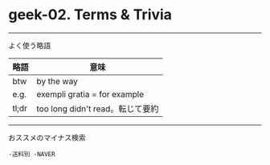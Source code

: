 # geek-02. Terms & Trivia
________________________________________
よく使う略語

略語 |意味
-----|--------------------------------
btw  |by the way
e.g. |exempli gratia = for example
tl;dr|too long didn't read。転じて要約

________________________________________
おススメのマイナス検索

```text
-送料別 -NAVER
```